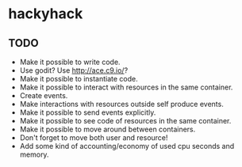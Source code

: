 # hackyhack

## TODO

* Make it possible to write code.
 * Use godit? Use http://ace.c9.io/?
* Make it possible to instantiate code.
* Make it possible to interact with resources in the same container.
* Create events.
* Make interactions with resources outside self produce events.
* Make it possible to send events explicitly.
* Make it possible to see code of resources in the same container.
* Make it possible to move around between containers.
 * Don't forget to move both user and resource!
* Add some kind of accounting/economy of used cpu seconds and memory.

